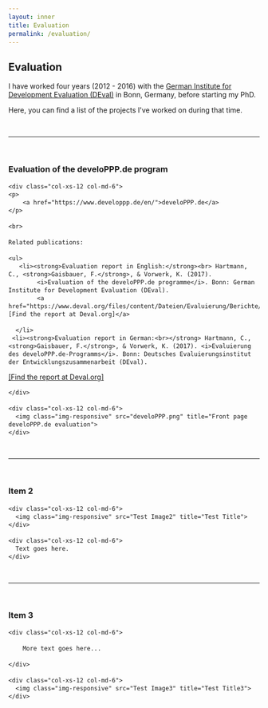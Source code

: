 ```yaml
---
layout: inner
title: Evaluation
permalink: /evaluation/
---
```



## Evaluation

I have worked four years (2012 - 2016) with the [German Institute for Development Evaluation (DEval)](https://www.deval.org/en/) in Bonn, Germany, before starting my PhD.

Here, you can find a list of the projects I've worked on during that time.

<br>
<hr>
<br>

### Evaluation of the develoPPP.de program

<div class="content-wrap">

  <div class="row">

    <div class="col-xs-12 col-md-6">
    <p>
        <a href="https://www.developpp.de/en/">develoPPP.de</a>
    </p>
    
    <br>

    Related publications: 
    
    <ul>
       <li><strong>Evaluation report in English:</strong><br> Hartmann, C., <strong>Gaisbauer, F.</strong>, & Vorwerk, K. (2017). 
            <i>Evaluation of the develoPPP.de programme</i>. Bonn: German Institute for Development Evaluation (DEval). 
            <a href="https://www.deval.org/files/content/Dateien/Evaluierung/Berichte/DEval_develoPPP_Bericht_EN_web_final.pdf">[Find the report at Deval.org]</a>

      </li>
     <li><strong>Evaluation report in German:<br></strong> Hartmann, C., <strong>Gaisbauer, F.</strong>, & Vorwerk, K. (2017). <i>Evaluierung des develoPPP.de-Programms</i>. Bonn: Deutsches Evaluierungsinstitut der Entwicklungszusammenarbeit (DEval).  
<a href="https://www.deval.org/files/content/Dateien/Evaluierung/Berichte/DEval_develoPPP_Bericht_DE_barrierefrei.pdf">[Find the report at Deval.org]</a>
</li>
    </ul>


    
    
    </div>

    <div class="col-xs-12 col-md-6">
      <img class="img-responsive" src="develoPPP.png" title="Front page develoPPP.de evaluation">
    </div>

  </div>

</div>


<br>
<hr>
<br>


### Item 2

<div class="content-wrap">

  <div class="row">

    <div class="col-xs-12 col-md-6">
      <img class="img-responsive" src="Test Image2" title="Test Title">
    </div>

    <div class="col-xs-12 col-md-6">
      Text goes here.
    </div>

  </div>

</div>

<br>
<hr>
<br>

### Item 3


<div class="content-wrap">

  <div class="row">

    <div class="col-xs-12 col-md-6">
        
        More text goes here...
        
    </div>

    <div class="col-xs-12 col-md-6">
      <img class="img-responsive" src="Test Image3" title="Test Title3">
    </div>

  </div>

</div>




